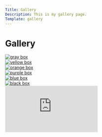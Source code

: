 ```yaml
---
Title: Gallery
Description: This is my gallery page.
Template: gallery
---
```


Gallery
============================
<div class="gallery">
<a href="%base_url%/image/grayBox.jpg" target="_blank">
    <picture>
        <source media="(min-width: 701px)" srcset="%base_url%/image/grayBox.jpg?w=400">
        <source media="(min-width: 368px)" srcset="%base_url%/image/grayBox.jpg?w=700">
        <img src="%base_url%/image/grayBox.jpg?w=367" alt="gray box">
    </picture>
</a>
</div>

<div class="gallery">
<a href="%base_url%/image/yellowBox.jpg" target="_blank">
    <picture>
        <source media="(min-width: 701px)" srcset="%base_url%/image/yellowBox.jpg?w=400">
        <source media="(min-width: 368px)" srcset="%base_url%/image/yellowBox.jpg?w=700">
        <img src="%base_url%/image/yellowBox.jpg?w=367" alt="yellow box">
    </picture>
</a>
</div>

<div class="gallery">
<a href="%base_url%/image/orangeBox.jpg" target="_blank">
    <picture>
        <source media="(min-width: 701px)" srcset="%base_url%/image/orangeBox.jpg?w=400">
        <source media="(min-width: 368px)" srcset="%base_url%/image/orangeBox.jpg?w=700">
        <img src="%base_url%/image/orangeBox.jpg?w=367" alt="orange box">
    </picture>
</a>
</div>

<div class="gallery">
<a href="%base_url%/image/purpleBox.jpg" target="_blank">
    <picture>
        <source media="(min-width: 701px)" srcset="%base_url%/image/purpleBox.jpg?w=400">
        <source media="(min-width: 368px)" srcset="%base_url%/image/purpleBox.jpg?w=700">
        <img src="%base_url%/image/purpleBox.jpg?w=367" alt="purple box">
    </picture>
</a>
</div>

<div class="gallery">
<a href="%base_url%/image/blueBox.jpg" target="_blank">
    <picture>
        <source media="(min-width: 701px)" srcset="%base_url%/image/blueBox.jpg?w=400">
        <source media="(min-width: 368px)" srcset="%base_url%/image/blueBox.jpg?w=700">
        <img src="%base_url%/image/blueBox.jpg?w=367" alt="blue box">
    </picture>
</a>
</div>

<div class="gallery">
<a href="%base_url%/image/blackBox.jpg" target="_blank">
    <picture>
        <source media="(min-width: 701px)" srcset="%base_url%/image/blackBox.jpg?w=400">
        <source media="(min-width: 368px)" srcset="%base_url%/image/blackBox.jpg?w=700">
        <img src="%base_url%/image/blackBox.jpg?w=367" alt="black box">
    </picture>
</a>
</div>

<div class="embed-container">
    <iframe src="https://www.youtube.com/embed/757TjF8FE-8" title="jerry pratar spanska" frameborder="0" allowfullscreen></iframe>
</div>

